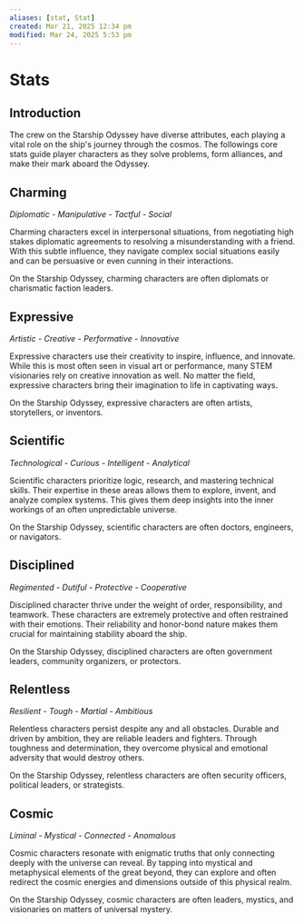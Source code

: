 ```yaml
---
aliases: [stat, Stat]
created: Mar 21, 2025 12:34 pm
modified: Mar 24, 2025 5:53 pm
---
```


# Stats

## Introduction

The crew on the Starship Odyssey have diverse attributes, each playing a vital role on the ship's journey through the cosmos. The followings core stats guide player characters as they solve problems, form alliances, and make their mark aboard the Odyssey.

## Charming

*Diplomatic - Manipulative - Tactful - Social*

Charming characters excel in interpersonal situations, from negotiating high stakes diplomatic agreements to resolving a misunderstanding with a friend. With this subtle influence, they navigate complex social situations easily and can be persuasive or even cunning in their interactions.

On the Starship Odyssey, charming characters are often diplomats or charismatic faction leaders.

## Expressive

*Artistic - Creative - Performative - Innovative*

Expressive characters use their creativity to inspire, influence, and innovate. While this is most often seen in visual art or performance, many STEM visionaries rely on creative innovation as well. No matter the field, expressive characters bring their imagination to life in captivating ways.

On the Starship Odyssey, expressive characters are often artists, storytellers, or inventors.

## Scientific

*Technological - Curious - Intelligent - Analytical*

Scientific characters prioritize logic, research, and mastering technical skills. Their expertise in these areas allows them to explore, invent, and analyze complex systems. This gives them deep insights into the inner workings of an often unpredictable universe.

On the Starship Odyssey, scientific characters are often doctors, engineers, or navigators.

## Disciplined

*Regimented - Dutiful - Protective - Cooperative*

Disciplined character thrive under the weight of order, responsibility, and teamwork. These characters are extremely protective and often restrained with their emotions. Their reliability and honor-bond nature makes them crucial for maintaining stability aboard the ship. 

On the Starship Odyssey, disciplined characters are often government leaders, community organizers, or protectors.

## Relentless

*Resilient - Tough - Martial - Ambitious*

Relentless characters persist despite any and all obstacles. Durable and driven by ambition, they are reliable leaders and fighters. Through toughness and determination, they overcome physical and emotional adversity that would destroy others. 

On the Starship Odyssey, relentless characters are often security officers, political leaders, or strategists.

## Cosmic

*Liminal - Mystical - Connected - Anomalous*

Cosmic characters resonate with enigmatic truths that only connecting deeply with the universe can reveal. By tapping into mystical and metaphysical elements of the great beyond, they can explore and often redirect the cosmic energies and dimensions outside of this physical realm.

On the Starship Odyssey, cosmic characters are often leaders, mystics, and visionaries on matters of universal mystery.

